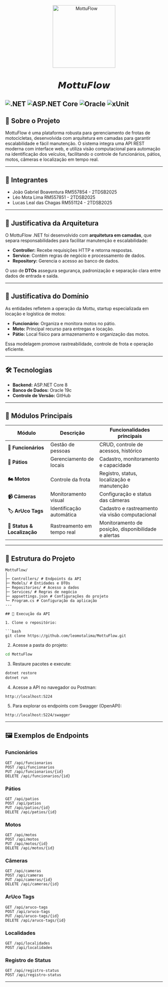 <div align="center">
  <img src="https://github.com/leomotalima/MottuFlow/raw/main/Assets/logo.png" alt="MottuFlow" width="200"/>
  <h1>𝙈𝙤𝙩𝙩𝙪𝙁𝙡𝙤𝙬</h1>
</div>

![.NET](https://img.shields.io/badge/.NET-8-blue.svg)
![ASP.NET Core](https://img.shields.io/badge/ASP.NET%20Core-8.0-green.svg)
![Oracle](https://img.shields.io/badge/Oracle-19c-red.svg)
![xUnit](https://img.shields.io/badge/xUnit-2.5-orange.svg)
---

## 🚀 Sobre o Projeto

MottuFlow é uma plataforma robusta para gerenciamento de frotas de motocicletas, desenvolvida com arquitetura em camadas para garantir escalabilidade e fácil manutenção. O sistema integra uma API REST moderna com interface web, e utiliza visão computacional para automação na identificação dos veículos, facilitando o controle de funcionários, pátios, motos, câmeras e localização em tempo real.

---

## 👥 Integrantes

* João Gabriel Boaventura RM557854 - 2TDSB2025
* Léo Mota Lima RM557851 - 2TDSB2025
* Lucas Leal das Chagas RM551124 - 2TDSB2025

---

## 📌 Justificativa da Arquitetura

O MottuFlow .NET foi desenvolvido com **arquitetura em camadas**, que separa responsabilidades para facilitar manutenção e escalabilidade:

* **Controller:** Recebe requisições HTTP e retorna respostas.
* **Service:** Contém regras de negócio e processamento de dados.
* **Repository:** Gerencia o acesso ao banco de dados.

O uso de **DTOs** assegura segurança, padronização e separação clara entre dados de entrada e saída.

---

## 📌 Justificativa do Domínio

As entidades refletem a operação da Mottu, startup especializada em locação e logística de motos:

* **Funcionário:** Organiza e monitora motos no pátio.
* **Moto:** Principal recurso para entregas e locação.
* **Pátio:** Local físico para armazenamento e organização das motos.

Essa modelagem promove rastreabilidade, controle de frota e operação eficiente.

---

## 🛠 Tecnologias

* **Backend:** ASP.NET Core 8
* **Banco de Dados:** Oracle 19c
* **Controle de Versão:** GitHub

---

## 🏢 Módulos Principais

| Módulo                 | Descrição               | Funcionalidades principais                        |
|------------------------|-------------------------|--------------------------------------------------|
| **👥 Funcionários**     | Gestão de pessoas       | CRUD, controle de acessos, histórico              |
| **🏪 Pátios**           | Gerenciamento de locais | Cadastro, monitoramento e capacidade               |
| **🏍️ Motos**           | Controle da frota       | Registro, status, localização e manutenção         |
| **📹 Câmeras**          | Monitoramento visual    | Configuração e status das câmeras                  |
| **🏷️ ArUco Tags**      | Identificação automática| Cadastro e rastreamento via visão computacional    |
| **📍 Status & Localização** | Rastreamento em tempo real | Monitoramento de posição, disponibilidade e alertas |

---

## 📂 Estrutura do Projeto

```
MottuFlow/
│
├─ Controllers/ # Endpoints da API
├─ Models/ # Entidades e DTOs
├─ Repositories/ # Acesso a dados
├─ Services/ # Regras de negócio
├─ appsettings.json # Configurações do projeto
└─ Program.cs # Configuração da aplicação
---

## 🚀 Execução da API

1. Clone o repositório:

```bash
git clone https://github.com/leomotalima/MottuFlow.git
```

2. Acesse a pasta do projeto:

```bash
cd MottuFlow
```

3. Restaure pacotes e execute:

```bash
dotnet restore
dotnet run
```

4. Acesse a API no navegador ou Postman:

```
http://localhost:5224
```

5. Para explorar os endpoints com Swagger (OpenAPI):

```
http://localhost:5224/swagger
```

---

## 🖼 Exemplos de Endpoints

### Funcionários

```
GET /api/funcionarios
POST /api/funcionarios
PUT /api/funcionarios/{id}
DELETE /api/funcionarios/{id}
```

### Pátios

```
GET /api/patios
POST /api/patios
PUT /api/patios/{id}
DELETE /api/patios/{id}
```

### Motos

```
GET /api/motos
POST /api/motos
PUT /api/motos/{id}
DELETE /api/motos/{id}
```

### Câmeras

```
GET /api/cameras
POST /api/cameras
PUT /api/cameras/{id}
DELETE /api/cameras/{id}
```

### ArUco Tags

```
GET /api/aruco-tags
POST /api/aruco-tags
PUT /api/aruco-tags/{id}
DELETE /api/aruco-tags/{id}
```

### Localidades

```
GET /api/localidades
POST /api/localidades
```

### Registro de Status

```
GET /api/registro-status
POST /api/registro-status
```

---

```
